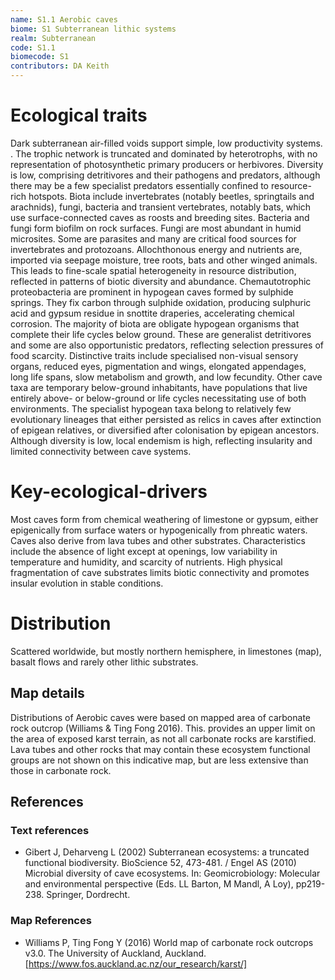 ```yaml
---
name: S1.1 Aerobic caves
biome: S1 Subterranean lithic systems
realm: Subterranean
code: S1.1
biomecode: S1
contributors: DA Keith
---
```


# Ecological traits

Dark subterranean air-filled voids support simple, low productivity systems. . The trophic network is truncated and dominated by heterotrophs, with no representation of photosynthetic primary producers or herbivores. Diversity is low, comprising detritivores and their pathogens and predators, although there may be a few specialist predators essentially confined to resource-rich hotspots. Biota include invertebrates (notably beetles, springtails and arachnids), fungi, bacteria and transient vertebrates, notably bats, which use surface-connected caves as roosts and breeding sites. Bacteria and fungi form biofilm on rock surfaces. Fungi are most abundant in humid microsites. Some are parasites and many are critical food sources for invertebrates and protozoans. Allochthonous energy and nutrients are, imported via seepage moisture, tree roots, bats and other winged animals. This leads to fine-scale spatial heterogeneity in resource distribution, reflected in patterns of biotic diversity and abundance. Chemautotrophic proteobacteria are prominent in hypogean caves formed by sulphide springs. They fix carbon through sulphide oxidation, producing sulphuric acid and gypsum residue in snottite draperies, accelerating chemical corrosion. The majority of biota are obligate hypogean organisms that complete their life cycles below ground. These are generalist detritivores and some are also opportunistic predators, reflecting selection pressures of food scarcity. Distinctive traits include specialised non-visual sensory organs, reduced eyes, pigmentation and wings, elongated appendages, long life spans, slow metabolism and growth, and low fecundity. Other cave taxa are temporary below-ground inhabitants, have populations that live entirely above- or below-ground or life cycles necessitating use of both environments. The specialist hypogean taxa belong to relatively few evolutionary lineages that either persisted as relics in caves after extinction of epigean relatives, or diversified after colonisation by epigean ancestors. Although diversity is low, local endemism is high, reflecting insularity and limited connectivity between cave systems.

# Key-ecological-drivers

Most caves form from chemical weathering of limestone or gypsum, either epigenically from surface waters or hypogenically from phreatic waters. Caves also derive from lava tubes and other substrates. Characteristics include the absence of light except at openings, low variability in temperature and humidity, and scarcity of nutrients. High physical fragmentation of cave substrates limits biotic connectivity and promotes insular evolution in stable conditions.

# Distribution

Scattered worldwide, but mostly northern hemisphere, in limestones (map), basalt flows and rarely other lithic substrates.

## Map details

Distributions of Aerobic caves were based on mapped area of carbonate rock outcrop (Williams & Ting Fong 2016). This. provides an upper limit on the area of exposed karst terrain, as not all carbonate rocks are karstified. Lava tubes and other rocks that may contain these ecosystem functional groups are not shown on this indicative map, but are less extensive than those in carbonate rock.

## References
### Text references
* Gibert J, Deharveng L (2002) Subterranean ecosystems: a truncated functional biodiversity. BioScience 52, 473-481. / Engel AS (2010) Microbial diversity of cave ecosystems. In: Geomicrobiology: Molecular and environmental perspective (Eds. LL Barton, M Mandl, A Loy), pp219-238. Springer, Dordrecht. 
### Map References
* Williams P, Ting Fong Y (2016) World map of carbonate rock outcrops v3.0. The University of Auckland, Auckland. [https://www.fos.auckland.ac.nz/our_research/karst/]

